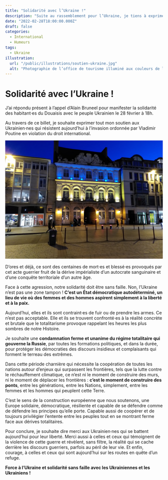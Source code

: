 ```yaml
---
title: "Solidarité avec l’Ukraine !"
description: "Suite au rassemblement pour l’Ukraine, je tiens à exprimer mon soutien à l’Ukraine et mon souhait de mettre fin à la complaisance envers les régimes totalitaires."
date: "2022-02-28T18:00:00.000Z"
draft: false
categories:
  - International
  - Humeurs
tags:
  - Ukraine
illustration:
  url: "/public/illustrations/soutien-ukraine.jpg"
  alt: "Photographie de l’office de tourisme illuminé aux couleurs de l’Ukraine"
---
```


# Solidarité avec l’Ukraine !

J’ai répondu présent à l’appel d’Alain Bruneel pour manifester la solidarité des habitant·es du Douaisis avec le peuple Ukrainien le 28 février à 18h.

Au travers de ce billet, je souhaite exprimer tout mon soutien aux Ukrainien·nes qui résistent aujourd’hui à l’invasion ordonnée par Vladimir Poutine en violation du droit international.

![Photographie de l’office de tourisme illuminé aux couleurs de l’Ukraine](/public/illustrations/soutien-ukraine.jpg)

D’ores et déjà, ce sont des centaines de mort·es et blessé·es provoqués par cet acte guerrier fruit de la dérive impérialiste d’un autocrate sanguinaire et d’une conquête territoriale d’un autre âge.

Face à cette agression, notre solidarité doit être sans faille. Non, l’Ukraine n’est pas une zone tampon ! **C’est un État démocratique autodéterminé, un lieu de vie où des femmes et des hommes aspirent simplement à la liberté et à la paix.**

Aujourd’hui, elles et ils sont contraint·es de fuir ou de prendre les armes. Ce n’est pas acceptable. Elle et ils se trouvent confronté·es à la réalité concrète et brutale que le totalitarisme provoque rappelant les heures les plus sombres de notre Histoire.

Je souhaite une **condamnation ferme et unanime du régime totalitaire qui gouverne la Russie**, par toutes les formations politiques, et dans la durée, pour protéger les démocraties des discours insidieux et complaisants qui forment le terreau des extrêmes.

Dans cette période charnière qui nécessite la coopération de toutes les nations autour d’enjeux qui surpassent les frontières, tels que la lutte contre le réchauffement climatique, ce n’est ni le moment de construire des murs, ni le moment de déplacer les frontières : **c’est le moment de construire des ponts**, entre les générations, entre les Nations, simplement, entre les femmes et les hommes qui peuplent cette Terre.

C’est le sens de la construction européenne que nous soutenons, une Europe solidaire, démocratique, résiliente et capable de se défendre comme de défendre les principes qu’elle porte. Capable aussi de coopérer et de toujours privilégier l’entente entre les peuples tout en se montrant ferme face aux dérives totalitaires.

Pour conclure, je souhaite dire merci aux Ukrainien·nes qui se battent aujourd’hui pour leur liberté. Merci aussi à celles et ceux qui témoignent de la violence de cette guerre et révèlent, sans filtre, la réalité qui se cache derrière les discours guerriers, parfois au péril de leur vie. Et enfin, courage, à celles et ceux qui sont aujourd’hui sur les routes en quête d’un refuge.

**Force à l’Ukraine et solidarité sans faille avec les Ukrainiennes et les Ukrainiens !**
